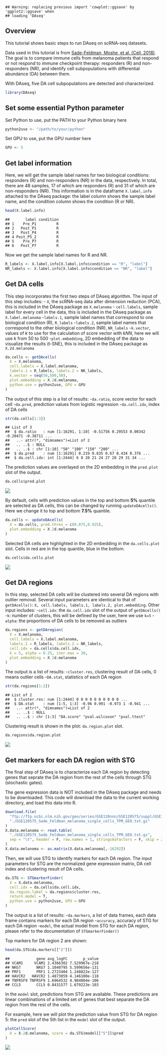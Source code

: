     ## Warning: replacing previous import 'cowplot::ggsave' by 'ggplot2::ggsave' when
    ## loading 'DAseq'

Overview
--------

This tutorial shows basic steps to run DAseq on scRNA-seq datasets.

Data used in this tutorial is from [Sade-Feldman, Moshe, et al. (Cell.
2018)](https://www.sciencedirect.com/science/article/pii/S0092867418313941).
The goal is to compare immune cells from melanoma patients that respond
or not respond to immune checkpoint therapy: responders (R) and
non-responders (NR), and identify cell subpopulations with differential
abundance (DA) between them.

With DAseq, five DA cell subpopulations are detected and characterized.

``` r
library(DAseq)
```

Set some essential Python parameter
-----------------------------------

Set Python to use, put the PATH to your Python binary here

``` r
python2use <- "/path/to/your/python"
```

Set GPU to use, put the GPU number here

``` r
GPU <- 5
```

Get label information
---------------------

Here, we will get the sample label names for two biological conditions:
responders (R) and non-responders (NR) in the data, respectively. In
total, there are 48 samples, 17 of which are responders (R) and 31 of
which are non-responders (NR). This information is in the dataframe
`X.label.info` attached to the DAseq package: the label column shows the
sample label name, and the condition column shows the condition (R or
NR).

``` r
head(X.label.info)
```

    ##       label condition
    ## 1    Pre_P1         R
    ## 2   Post_P1         R
    ## 3   Post_P4         R
    ## 4 Post_P5_2         R
    ## 5    Pre_P7         R
    ## 6   Post_P7         R

Now we get the sample label names for R and NR.

``` r
R_labels <- X.label.info[X.label.info$condition == "R", "label"]
NR_labels <- X.label.info[X.label.info$condition == "NR", "label"]
```

Get DA cells
------------

This step incorporates the first two steps of DAseq algorithm. The input
of this step includes: - `X`, the scRNA-seq data after dimension
reduction (PCA), this is included in the DAseq package as `X.melanoma` -
`cell.labels`, sample label for every cell in the data, this is included
in the DAseq package as `X.label.melanoma` -`labels.1`, sample label
names that correspond to one biological condition (R), `R_labels`
-`labels.2`, sample label names that correspond to the other biological
condition (NR), `NR_labels` -`k.vector`, values of *k* to use for the
calculation of score vector with *kNN*, here we will use *k* from 50 to
500 -`plot.embedding`, 2D embedding of the data to visualize the results
(t-SNE), this is included in the DAseq package as `X.2d.melanoma`

``` r
da.cells <- getDAcells(
  X = X.melanoma, 
  cell.labels = X.label.melanoma,
  labels.1 = R_labels, labels.2 = NR_labels,
  k.vector = seq(50,500,50),
  plot.embedding = X.2d.melanoma,
  python.use = python2use, GPU = GPU
)
```

The output of this step is a list of results: -`da.ratio`, score vector
for each cell -`da.pred`, prediction values from logistic regression
-`da.cell.idx`, index of DA cells

``` r
str(da.cells[1:3])
```

    ## List of 3
    ##  $ da.ratio   : num [1:16291, 1:10] -0.51756 0.29553 0.00342 -0.20471 -0.38711 ...
    ##   ..- attr(*, "dimnames")=List of 2
    ##   .. ..$ : NULL
    ##   .. ..$ : chr [1:10] "50" "100" "150" "200" ...
    ##  $ da.pred    : num [1:16291] 0.219 0.835 0.67 0.434 0.376 ...
    ##  $ da.cell.idx: int [1:2444] 6 8 20 21 24 27 28 29 31 34 ...

The prediction values are overlayed on the 2D embedding in the
`pred.plot` slot of the output.

``` r
da.cells$pred.plot
```

![](tutorial_files/figure-markdown_github/unnamed-chunk-7-1.png)

By default, cells with prediction values in the top and bottom **5%**
quantile are selected as DA cells, this can be changed by running
`updateDAcells()`. Here we change it to top and bottom **7.5%**
quantile.

``` r
da.cells <- updateDAcells(
  X = da.cells, pred.thres = c(0.075,0.925),
  plot.embedding = X.2d.melanoma
)
```

Selected DA cells are highlighted in the 2D embedding in the
`da.cells.plot` slot. Cells in red are in the top quantile, blue in the
bottom.

``` r
da.cells$da.cells.plot
```

![](tutorial_files/figure-markdown_github/unnamed-chunk-9-1.png)

Get DA regions
--------------

In this step, selected DA cells will be clustered into several DA
regions with outlier removal. Several input parameters are identical to
that of `getDAcells()`:
`X, cell.labels, labels.1, labels.2, plot.embedding`. Other input
includes: -`cell.idx`: the `da.cell.idx` slot of the output of
`getDAcells()` -`k`: number of clusters, this will be defined by the
user, here we use `k=5` -`alpha`: the proportions of DA cells to be
removed as outliers

``` r
da.regions <- getDAregion(
  X = X.melanoma, 
  cell.labels = X.label.melanoma,
  labels.1 = R_labels, labels.2 = NR_labels, 
  cell.idx = da.cells$da.cell.idx,
  k = 5, alpha = 0.25, iter.max = 30,
  plot.embedding = X.2d.melanoma
)
```

The output is a list of results: -`cluster.res`, clustering result of DA
cells, 0 means outlier cells -`DA.stat`, statistics of each DA region

``` r
str(da.regions[1:2])
```

    ## List of 2
    ##  $ cluster.res: num [1:2444] 0 0 0 0 0 0 0 0 0 0 ...
    ##  $ DA.stat    : num [1:5, 1:3] -0.96 0.991 -0.973 1 -0.941 ...
    ##   ..- attr(*, "dimnames")=List of 2
    ##   .. ..$ : NULL
    ##   .. ..$ : chr [1:3] "DA.score" "pval.wilcoxon" "pval.ttest"

Clustering result is shown in the plot: `da.region.plot` slot.

``` r
da.regions$da.region.plot
```

![](tutorial_files/figure-markdown_github/unnamed-chunk-12-1.png)

Get markers for each DA region with STG
---------------------------------------

The final step of DAseq is to characterize each DA region by detecting
genes that seprate the DA region from the rest of the cells through STG
(stochastic gates).

The gene expression data is NOT included in the DAseq package and needs
to be downloaded. This code will download the data to the current
working directory, and load this data into R.

``` r
download.file(
  "ftp://ftp.ncbi.nlm.nih.gov/geo/series/GSE120nnn/GSE120575/suppl/GSE120575_Sade_Feldman_melanoma_single_cells_TPM_GEO.txt.gz",
  "./GSE120575_Sade_Feldman_melanoma_single_cells_TPM_GEO.txt.gz"
)
X.data.melanoma <- read.table(
  "./GSE120575_Sade_Feldman_melanoma_single_cells_TPM_GEO.txt.gz",
  sep = "\t", header = F, row.names = 1, stringsAsFactors = F, skip = 2
)
X.data.melanoma <- as.matrix(X.data.melanoma[,-16292])
```

Then, we will use STG to identify markers for each DA region. The input
parameters for STG are the normalized gene expression matrix, DA cell
index and clustering result of DA cells.

``` r
da.STG <- STGmarkerFinder(
  X = X.data.melanoma,
  cell.idx = da.cells$da.cell.idx,
  da.region.label = da.regions$cluster.res,
  return.model = T,
  python.use = python2use, GPU = GPU
)
```

The output is a list of results: -`da.markers`, a list of data frames,
each data frame contains markers for each DA region -`accuracy`,
accuracy of STG for each DA region -`model`, the actual model from STG
for each DA region, please refer to the documentation of
`STGmarkerFinder()`

Top markers for DA region 2 are shown:

``` r
head(da.STG$da.markers[["2"]])
```

    ##            gene avg_logFC       p_value
    ## VCAM1     VCAM1 2.4366302 7.529967e-218
    ## NKG7       NKG7 1.1040795 5.599656e-131
    ## PRF1       PRF1 1.2723404 1.248822e-127
    ## HAVCR2   HAVCR2 1.4873059 4.146100e-118
    ## TNFRSF9 TNFRSF9 1.6964532 4.984804e-106
    ## CCL5       CCL5 0.8431577 1.679223e-103

In the `model` slot, predictions from STG are available. These
predictions are linear combinations of a limited set of genes that best
separate the DA region from the rest of the cells.

For example, here we will plot the prediction value from STG for DA
region 5: the `pred` slot of the 5th list in the `model` slot of the
output.

``` r
plotCellScore(
  X = X.2d.melanoma, score = da.STG$model[["5"]]$pred
)
```

![](tutorial_files/figure-markdown_github/unnamed-chunk-16-1.png)
